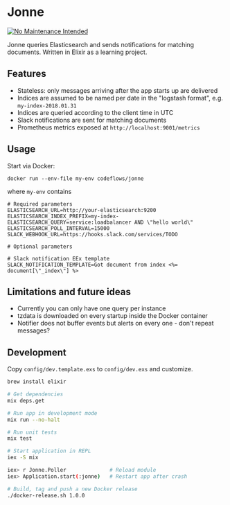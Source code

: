 # Jonne

[![No Maintenance Intended](http://unmaintained.tech/badge.svg)](http://unmaintained.tech/)

Jonne queries Elasticsearch and sends notifications for matching documents.
Written in Elixir as a learning project.

## Features

- Stateless: only messages arriving after the app starts up are delivered
- Indices are assumed to be named per date in the "logstash format", e.g. `my-index-2018.01.31`
- Indices are queried according to the client time in UTC
- Slack notifications are sent for matching documents
- Prometheus metrics exposed at `http://localhost:9001/metrics`

## Usage

Start via Docker:

`docker run --env-file my-env codeflows/jonne`

where `my-env` contains

```
# Required parameters
ELASTICSEARCH_URL=http://your-elasticsearch:9200
ELASTICSEARCH_INDEX_PREFIX=my-index-
ELASTICSEARCH_QUERY=service:loadbalancer AND \"hello world\"
ELASTICSEARCH_POLL_INTERVAL=15000
SLACK_WEBHOOK_URL=https://hooks.slack.com/services/TODO

# Optional parameters

# Slack notification EEx template
SLACK_NOTIFICATION_TEMPLATE=Got document from index <%= document[\"_index\"] %>
```

## Limitations and future ideas

- Currently you can only have one query per instance
- tzdata is downloaded on every startup inside the Docker container
- Notifier does not buffer events but alerts on every one - don't repeat messages?

## Development

Copy `config/dev.template.exs` to `config/dev.exs` and customize.

```bash
brew install elixir

# Get dependencies
mix deps.get

# Run app in development mode
mix run --no-halt

# Run unit tests
mix test

# Start application in REPL
iex -S mix

iex> r Jonne.Poller              # Reload module
iex> Application.start(:jonne)   # Restart app after crash

# Build, tag and push a new Docker release
./docker-release.sh 1.0.0
```
